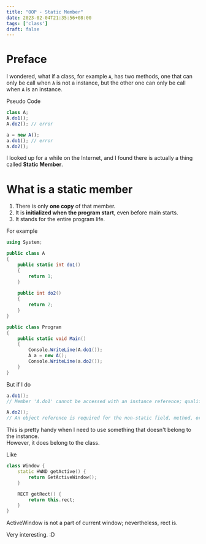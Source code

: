 ```yaml
---
title: "OOP - Static Member"
date: 2023-02-04T21:35:56+08:00
tags: ['class']
draft: false
---
```


# Preface
I wondered, what if a class, for example `A`, has two methods, one that can only be call when `A` is not a instance, but the other one can only be call when `A` is an instance.

Pseudo Code
```js
class A;
A.do1();
A.do2(); // error

a = new A();
a.do1(); // error
a.do2();
```


I looked up for a while on the Internet, and I found there is actually a thing called **Static Member**. 

# What is a static member
1. There is only **one copy** of that member.
2. It is **initialized when the program start**, even before main starts.
3. It stands for the entire program life.

For example
```cs
using System;

public class A
{
    public static int do1()
    {
        return 1;
    }
    
    public int do2()
    {
        return 2;
    }
}

public class Program
{
    public static void Main()
    {
        Console.WriteLine(A.do1());
        A a = new A();
        Console.WriteLine(a.do2());
    }
}
```

But if I do
```cs
a.do1();
// Member 'A.do1' cannot be accessed with an instance reference; qualify it with a type name instead

A.do2();
// An object reference is required for the non-static field, method, or property 'A.do2()'
```


This is pretty handy when I need to use something that doesn't belong to the instance.  
However, it does belong to the class.  

Like
```cpp
class Window {
    static HWND getActive() {
        return GetActiveWindow();
    }

    RECT getRect() {
        return this.rect;
    }
}
```

ActiveWindow is not a part of current window; nevertheless, rect is.

Very interesting. :D
